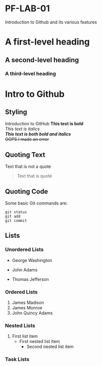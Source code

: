 # PF-LAB-01
Introduction to Github and its various features

# A first-level heading
## A second-level heading
### A third-level heading

# Intro to Github
## Styling
Introduction to GitHub
**This text is bold**\
*This text is italics*\
***This text is both bold and italics***\
~~OOPS I made an error~~

## Quoting Text
Text that is not a quote
> Text that is quote

## Quoting Code
Some basic Git commands are:
```
git status
git add
git commit
```
## Lists
### Unordered Lists
- George Washington
* John Adams
+ Thomas Jefferson

### Ordered Lists
1. James Madison
2. James Monroe
3. John Quincy Adams

### Nested Lists
1. First list item
   - First nested list item
     - Second nested list item

### Task Lists

